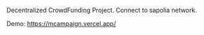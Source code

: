 Decentralized CrowdFunding Project.
Connect to sapolia network.

Demo: https://mcampaign.vercel.app/
